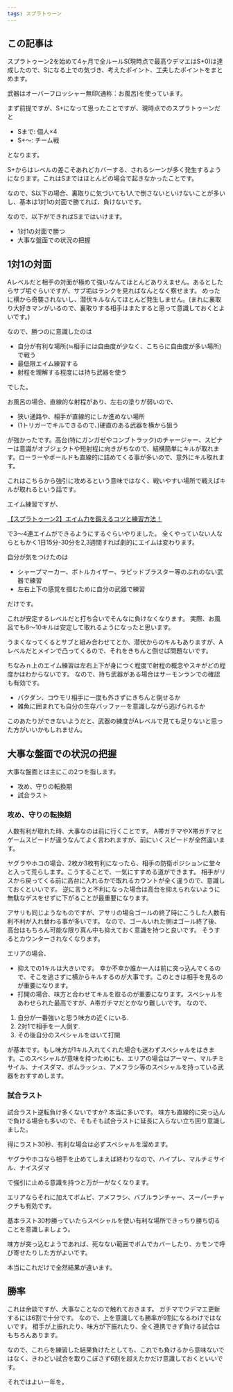 ```yaml
---
tags: スプラトゥーン
---
```

## この記事は

スプラトゥーン2を始めて4ヶ月で全ルールS(現時点で最高ウデマエはS+0)は達成したので、Sになる上での気づき、考えたポイント、工夫したポイントをまとめます。

武器はオーバーフロッシャー無印(通称：お風呂)を使っています。

まず前提ですが、S+になって思ったことですが、現時点でのスプラトゥーンだと

- Sまで: 個人×4
- S+〜: チーム戦

となります。

S+からはレベルの差こそあれどカバーする、されるシーンが多く発生するようになります。これはSまではほとんどの場合で起きなかったことです。 

なので、S以下の場合、裏取りに気づいても1人で倒さないといけないことが多いし、基本は1対1の対面で勝てれば、負けないです。

なので、以下ができればSまではいけます。
- 1対1の対面で勝つ
- 大事な盤面での状況の把握


## 1対1の対面
Aレベルだと相手の対面が極めて強いなんてほとんどありえません。あるとしたらサブ垢ぐらいですが、サブ垢はランクを見ればなんとなく察せます。
めったに横から奇襲されないし、潜伏キルなんてほとんど発生しません。(まれに裏取り大好きマンがいるので、裏取りする相手はまたすると思って意識しておくとよいです。)

なので、勝つのに意識したのは
- 自分が有利な場所(≒相手には自由度が少なく、こちらに自由度が多い場所)で戦う
- 最低限エイム練習する
- 射程を理解する程度には持ち武器を使う

でした。

お風呂の場合、直線的な射程があり、左右の塗りが弱いので、
- 狭い通路や、相手が直線的にしか進めない場所
- (1トリガーでキルできるので、)硬直のある武器を横から狙う

が強かったです。高台(特にガンガゼやコンブトラック)のチャージャー、スピナーは意識がオブジェクトや短射程に向きがちなので、結構簡単にキルが取れます。ローラーやボールドも直線的に詰めてくる事が多いので、意外にキル取れます。

これはこちらから強引に攻めるという意味ではなく、戦いやすい場所で戦えばキルが取れるという話です。


エイム練習ですが、

[【スプラトゥーン2】エイム力を鍛えるコツと練習方法！](https://www.youtube.com/watch?v=qtD43e1kjQ4&ab_channel=PvP%E3%82%B2%E3%83%BC%E3%83%A0%E3%83%96%E3%83%AD%E3%82%B0)

で3〜4連エイムができるようにするぐらいやりました。
全くやっていない人ならともかく1日15分-30分を2,3週間すれば劇的にエイムは変わります。

自分が気をつけたのは
- シャープマーカー、ボトルカイザー、ラピッドブラスター等のぶれのない武器で練習
- 左右上下の感覚を掴むために自分の武器で練習

だけです。

これが安定するレベルだと打ち合いでそんなに負けなくなります。
実際、お風呂でも8〜10キルは安定して取れるようになったと思います。

うまくなってくるとサブと組み合わせてとか、潜伏からのキルもありますが、Aレベルだとメインで凸ってくるので、それをきちんと倒せば問題ないです。

ちなみｎ上のエイム練習は左右上下が身につく程度で射程の概念やスキがどの程度かはわからないです。
なので、持ち武器がある場合はサーモンランでの確認も有効です。

- バクダン、コウモリ相手に一度も外さずにきちんと倒せるか
- 雑魚に囲まれても自分の生存バッファーを意識しながら逃げられるか

このあたりができないようだと、武器の練度がAレベルで見ても足りないと思った方がいいかもしれません。


## 大事な盤面での状況の把握
大事な盤面とは主にこの2つを指します。

- 攻め、守りの転換期
- 試合ラスト


### 攻め、守りの転換期
人数有利が取れた時、大事なのは前に行くことです。
A帯ガチマやX帯ガチマとゲームスピードが違うなんてよく言われますが、前にいくスピードが全然違います。

ヤグラやホコの場合、2枚か3枚有利になったら、相手の防衛ポジションに堂々と入って荒らします。こうすることで、一気にすすめる道ができます。
相手がリスから戻ってくる前に高台に入れるかで取れるカウントが全く違うので、意識しておくといいです。
逆に言うと不利になった場合は高台を抑えられないように無駄なデスをせずに下がることが最重要になります。

アサリも同じようなものですが、アサリの場合ゴールの終了時にこうした人数有利不利が入れ替わる事が多いです。
なので、ゴールいれた側はゴール終了後、高台はもちろん可能な限り真ん中も抑えておく意識を持つと良いです。
そうするとカウンターされなくなります。

エリアの場合、
- 抑えでの1キルは大きいです。 
  幸か不幸か誰か一人は前に突っ込んでくるので、そこを逃さずに横からキルするのが大事です。このときは相手を見るのが重要になります。
- 打開の場合、味方と合わせてキルを取るのが重要になります。スペシャルをあわせられた最高ですが、A帯ガチマだとかなり難しいです。
なので、

1. 自分が一番強いと思う味方の近くにいる.
2. 2対1で相手を一人倒す.
3. その後自分のスペシャルをはいて打開

が基本です。もし味方が1キル入れてくれた場合も迷わずスペシャルをはきます。このスペシャルが意味を持つためにも、エリアの場合はアーマー、マルチミサイル、ナイスダマ、ボムラッシュ、アメフラシ等のスペシャルを持っている武器をおすすめします。


### 試合ラスト

試合ラスト逆転負け多くないですか?
本当に多いです。 味方も直線的に突っ込んで負ける場合も多いので、そもそも試合ラストに延長に入らない立ち回り意識しました。

得にラスト30秒、有利な場合は必ずスペシャルを溜めます。

ヤグラやホコなら相手を止めてしまえば終わりなので、ハイプレ、マルチミサイル、ナイスダマ

で強引に止める意識を持つと万が一がなくなります。

エリアならそれに加えてボムピ、アメフラシ、バブルランチャー、スーパーチャクチも有効です。


基本ラスト30秒勝っていたらスペシャルを使い有利な場所できっちり勝ち切ることを意識しましょう。

味方が突っ込むようであれば、死なない範囲でボムでカバーしたり、カモンで呼び寄せたりした方がよいです。

本当にこれだけで全然結果が違います。

## 勝率
これは余談ですが、大事なことなので触れておきます。
ガチマでウデマエ更新するには6割で十分です。
なので、上を意識しても勝率が9割になるわけではないです。
相手が上振れたり、味方が下振れたり、全く連携できず負ける試合はもちろんあります。

なので、これらを練習した結果負けたとしても、これでも負けるから意味ないではなく、きわどい試合を取りこぼさず6割を超えたかだけ意識しておくといいです。


それではよい一年を。